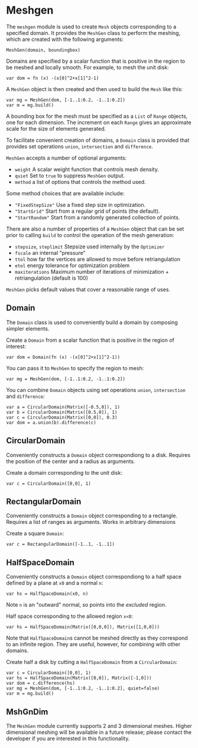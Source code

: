 [comment]: # (Meshgen module help)
[version]: # (0.5)

# Meshgen
[tagmeshgen]: # (meshgen)

The `meshgen` module is used to create `Mesh` objects corresponding to a specified domain. It provides the `MeshGen` class to perform the meshing, which are created with the following arguments:

    MeshGen(domain, boundingbox)

Domains are specified by a scalar function that is positive in the region to be meshed and locally smooth. For example, to mesh the unit disk:

    var dom = fn (x) -(x[0]^2+x[1]^2-1)

A `MeshGen` object is then created and then used to build the `Mesh` like this:

    var mg = MeshGen(dom, [-1..1:0.2, -1..1:0.2])
    var m = mg.build()

A bounding box for the mesh must be specified as a `List` of `Range` objects, one for each dimension. The increment on each `Range` gives an approximate scale for the size of elements generated.

To facilitate convenient creation of domains, a `Domain` class is provided that provides set operations `union`, `intersection` and `difference`.

`MeshGen` accepts a number of optional arguments:

* `weight` A scalar weight function that controls mesh density.
* `quiet` Set to `true` to suppress  `MeshGen` output.
* `method` a list of options that controls the method used.

Some method choices that are available include:

* `"FixedStepSize"` Use a fixed step size in optimization.
* `"StartGrid"` Start from a regular grid of points (the default).
* `"StartRandom"` Start from a randomly generated collection of points.

There are also a number of properties of a `MeshGen` object that can be set prior to calling `build` to control the operation of the mesh generation:

* `stepsize`, `steplimit` Stepsize used internally by the `Optimizer`
* `fscale` an internal "pressure"
* `ttol` how far the vertices are allowed to move before retriangulation
* `etol` energy tolerance for optimization problem
* `maxiterations` Maximum number of iterations of minimization +
  retriangulation (default is 100)

`MeshGen` picks default values that cover a reasonable range of uses.

[showsubtopics]: # (subtopics)

## Domain
[tagdomain]: # (domain)

The `Domain` class is used to conveniently build a domain by composing simpler elements. 

Create a `Domain` from a scalar function that is positive in the region of interest:

    var dom = Domain(fn (x) -(x[0]^2+x[1]^2-1))

You can pass it to `MeshGen` to specify the region to mesh: 

    var mg = MeshGen(dom, [-1..1:0.2, -1..1:0.2])

You can combine `Domain` objects using set operations `union`, `intersection` and `difference`: 

    var a = CircularDomain(Matrix([-0.5,0]), 1)
    var b = CircularDomain(Matrix([0.5,0]), 1)
    var c = CircularDomain(Matrix([0,0]), 0.3)
    var dom = a.union(b).difference(c)

## CircularDomain
[tagcirculardomain]: # (circulardomain)

Conveniently constructs a `Domain` object correspondiong to a disk. Requires the position of the center and a radius as arguments. 

Create a domain corresponding to the unit disk: 

    var c = CircularDomain([0,0], 1)

## RectangularDomain
[tagrectangulardomain]: # (rectangulardomain)

Conveniently constructs a `Domain` object corresponding to a rectangle. Requires a list of ranges as arguments. Works in arbitrary dimensions

Create a square `Domain`:

    var c = RectangularDomain([-1..1, -1..1])

## HalfSpaceDomain
[halfspacedomain]: # (halfspacedomain)

Conveniently constructs a `Domain` object correspondiong to a half space defined by a plane at `x0` and a normal `n`:

    var hs = HalfSpaceDomain(x0, n)

Note `n` is an "outward" normal, so points into the *excluded* region.

Half space corresponding to the allowed region `x<0`:

    var hs = HalfSpaceDomain(Matrix([0,0,0]), Matrix([1,0,0]))

Note that `HalfSpaceDomain`s cannot be meshed directly as they correspond to an infinite region. They are useful, however, for combining with other domains.

Create half a disk by cutting a `HalfSpaceDomain` from a `CircularDomain`:

    var c = CircularDomain([0,0], 1)
    var hs = HalfSpaceDomain(Matrix([0,0]), Matrix([-1,0]))
    var dom = c.difference(hs) 
    var mg = MeshGen(dom, [-1..1:0.2, -1..1:0.2], quiet=false)
    var m = mg.build()

## MshGnDim
[mshgndim]: # (mshgndim)

The `MeshGen` module currently supports 2 and 3 dimensional meshes. Higher dimensional meshing will be available in a future release; please contact the developer if you are interested in this functionality.